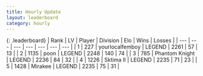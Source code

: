 ```yaml
---
title: Hourly Update
layout: leaderboard
category: hourly
---
```


{: .leaderboard}
| Rank | LV | Player | Division | Elo | Wins | Losses |
| --- | --- | --- | --- | --- | --- | --- |
| <span data-change="0">1</span> | 227 | <span title="ID: 719486">yourlocalfemboy</span> | LEGEND | <span data-change="0">2261</span> | <span data-change="0">57</span> | <span data-change="0">13</span> |
| <span data-change="0">2</span> | 1135 | <span title="ID: 540690">poon</span> | LEGEND | <span data-change="0">2248</span> | <span data-change="0">140</span> | <span data-change="0">74</span> |
| <span data-change="3">3</span> | 785 | <span title="ID: 742939">Phantom Knight</span> | LEGEND | <span data-change="6">2236</span> | <span data-change="1">84</span> | <span data-change="0">32</span> |
| <span data-change="-1">4</span> | 1226 | <span title="ID: 402846">Sktima II</span> | LEGEND | <span data-change="0">2235</span> | <span data-change="0">71</span> | <span data-change="0">23</span> |
| <span data-change="-1">5</span> | 1428 | <span title="ID: 416373">Mirakee</span> | LEGEND | <span data-change="0">2235</span> | <span data-change="0">75</span> | <span data-change="0">31</span> |